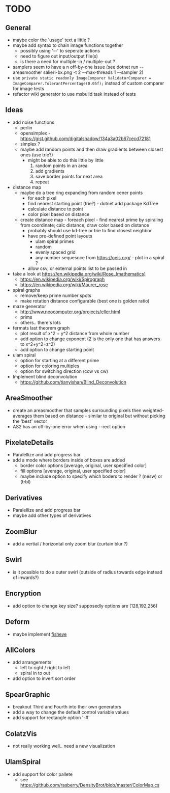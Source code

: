 # TODO #
## General ##
* maybe color the 'usage' text a little ?
* maybe add syntax to chain image functions together
  * possibly using '--' to seperate actions
  * need to figure out input/output file(s)
  * is there a need for multiple-in / multiple-out ?
* samplers seem to have a n off-by-one issue (see dotnet run -- areasmoother salieri-bx.png -t 2 --max-threads 1 --sampler 2)
* use ```private static readonly ImageComparer ValidatorComparer = ImageComparer.TolerantPercentage(0.05f);``` instead of custom comparer for image tests
* refactor wiki generator to use msbuild task instead of tests

## Ideas ##
* add noise functions
  * perlin
  * opensimplex - https://gist.github.com/digitalshadow/134a3a02b67cecd72181
  * simplex ?
  * maybe add random points and then draw gradients between closest ones (use trie?)
    * might be able to do this little by little
      1. random points in an area
      1. add gradients
      1. save border points for next area
      1. repeat
* distance map
  * maybe do a tree ring expanding from random cener points
    * for each pixel
    * find nearest starting point (trie?) - dotnet add package KdTree
    * calculate distance to point
    * color pixel based on distance
  * create distance map - foreach pixel - find nearest prime by spiraling from coordinate; calc distance; draw color based on distance
    * probably should use kd-tree or trie to find closest neighbor
    * have pre-defined point layouts
      * ulam spiral primes
      * random
      * evenly spaced grid
      * any number sequesnce from https://oeis.org/ - plot in a spiral ?
    * allow csv, or external points list to be passed in
* take a look at https://en.wikipedia.org/wiki/Rose_(mathematics)
  * https://en.wikipedia.org/wiki/Spirograph
  * https://en.wikipedia.org/wiki/Maurer_rose
* spiral graphs
  * remove/keep prime number spots
  * make rotation distance configurable (best one is golden ratio)
* maze generator
  * http://www.neocomputer.org/projects/eller.html
  * prims
  * others.. there's lots
* fermats last theorem graph
  * plot result of x^2 + y^2 distance from whole number
  * add option to change exponent (2 is the only one that has answers to x^2+y^2=z^2)
  * add option to change starting point
* ulam spiral
  * option for starting at a different prime
  * option for coloring multiples
  * option for switching direction (ccw vs cw)
* Implement blind deconvolution
  * https://github.com/tianyishan/Blind_Deconvolution

## AreaSmoother ##
* create an areasmoother that samples surrounding pixels then weighted-averages them based on distance - similar to original but without picking the 'best' vector
* AS2 has an off-by-one error when using --rect option

## PixelateDetails ##
* Paralellize and add progress bar
* add a mode where borders inside of boxes are added
  * border color options [average, original, user specified color]
  * fill options [average, original, user specified color]
  * maybe include option to specify which boders to render ? (nesw) or (trbl)

## Derivatives ##
* Paralellize and add progress bar
* maybe add other types of derivatives

## ZoomBlur ##
* add a vertial / horizontal only zoom blur (curtain blur ?)

## Swirl ##
* is it possible to do a outer swirl (outside of radius towards edge instead of inwards?)

## Encryption ##
* add option to change key size? supposedly options are (128,192,256)

## Deform ##
* maybe implement [fisheye](https://stackoverflow.com/questions/2477774/correcting-fisheye-distortion-programmatically)

## AllColors ##
* add arrangements
  * left to right / right to left
  * spiral in to out
* add option to invert sort order

## SpearGraphic ##
* breakout Third and Fourth into their own generators
* add a way to change the default control variable values
* add support for rectangle option '-#'

## ColatzVis ##
* not really working well.. need a new visualization

## UlamSpiral ##
* add support for color pallete
  * see https://github.com/rasberry/DensityBrot/blob/master/ColorMap.cs

